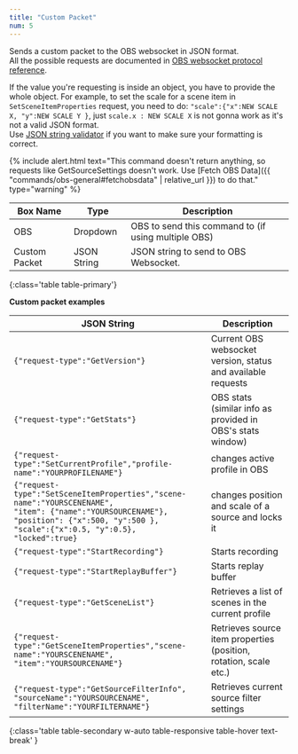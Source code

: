 ```yaml
---
title: "Custom Packet"
num: 5
---
```

Sends a custom packet to the OBS websocket in JSON format.\
All the possible requests are documented in [OBS websocket protocol reference](https://github.com/Palakis/obs-websocket/blob/4.x-current/docs/generated/protocol.md).

If the value you're requesting is inside an object, you have to provide the whole object. For example, to set the scale for a scene item in `SetSceneItemProperties` request, you need to do: `"scale":{"x":NEW SCALE X, "y":NEW SCALE Y }`, just `scale.x : NEW SCALE X` is not gonna work as it's not a valid JSON format.\
Use [JSON string validator](https://jsonlint.com/) if you want to make sure your formatting is correct.

{% include alert.html text="This command doesn't return anything, so requests like GetSourceSettings doesn't work. Use [Fetch OBS Data]({{ "commands/obs-general#fetchobsdata" | relative_url }}) to do that." type="warning" %} 

| Box Name | Type | Description | 
|-------|--------|--------
|OBS|Dropdown|OBS to send this command to (if using multiple OBS)|
|Custom Packet	|JSON String|	JSON string to send to OBS Websocket. 
{:class='table table-primary'}

**Custom packet examples**

| JSON String | Description | 
|-------|--------|
|<code class="user-select-all">{"request-type":"GetVersion"}</code>|Current OBS websocket version, status and available requests|
|<code class="user-select-all">{"request-type":"GetStats"}</code>|OBS stats (similar info as provided in OBS's stats window)|
|<code class="user-select-all">{"request-type":"SetCurrentProfile","profile-name":"YOURPROFILENAME"} | changes active profile in OBS|
|<code class="user-select-all">{"request-type":"SetSceneItemProperties","scene-name":"YOURSCENENAME", "item": {"name":"YOURSOURCENAME"}, "position": {"x":500, "y":500 }, "scale":{"x":0.5, "y":0.5}, "locked":true}</code>| changes position and scale of a source and locks it|
|<code class="user-select-all">{"request-type":"StartRecording"}| Starts recording|
|<code class="user-select-all">{"request-type":"StartReplayBuffer"} | Starts replay buffer |
|<code class="user-select-all">{"request-type":"GetSceneList"}</code> | Retrieves a list of scenes in the current profile |
|<code class="user-select-all">{"request-type":"GetSceneItemProperties","scene-name":"YOURSCENENAME", "item":"YOURSOURCENAME"}</code> | Retrieves source item properties (position, rotation, scale etc.)|
|<code class="user-select-all">{"request-type":"GetSourceFilterInfo", "sourceName":"YOURSOURCENAME", "filterName":"YOURFILTERNAME"}</code> | Retrieves current source filter settings|
{:class='table table-secondary w-auto table-responsive table-hover text-break' }









